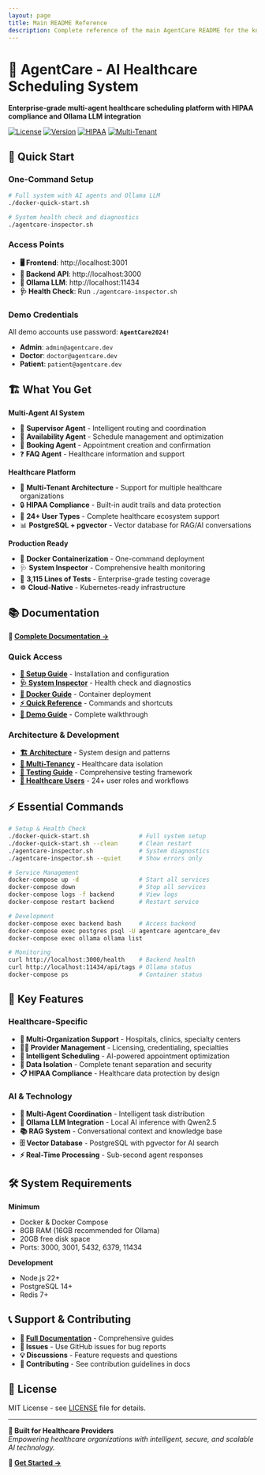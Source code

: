 ```yaml
---
layout: page
title: Main README Reference
description: Complete reference of the main AgentCare README for the knowledge base
---
```


# 🏥 AgentCare - AI Healthcare Scheduling System

**Enterprise-grade multi-agent healthcare scheduling platform with HIPAA compliance and Ollama LLM integration**

[![License](https://img.shields.io/badge/License-MIT-green.svg)](LICENSE)
[![Version](https://img.shields.io/badge/Version-3.0.0--beta-orange.svg)]()
[![HIPAA](https://img.shields.io/badge/HIPAA-Compliant-green.svg)]()
[![Multi-Tenant](https://img.shields.io/badge/Multi--Tenant-Healthcare-blue.svg)]()

## 🚀 Quick Start

### One-Command Setup
```bash
# Full system with AI agents and Ollama LLM
./docker-quick-start.sh

# System health check and diagnostics
./agentcare-inspector.sh
```

### Access Points
- **🖥️ Frontend**: http://localhost:3001
- **🔧 Backend API**: http://localhost:3000  
- **🤖 Ollama LLM**: http://localhost:11434
- **🩺 Health Check**: Run `./agentcare-inspector.sh`

### Demo Credentials
All demo accounts use password: **`AgentCare2024!`**
- **Admin**: `admin@agentcare.dev`
- **Doctor**: `doctor@agentcare.dev` 
- **Patient**: `patient@agentcare.dev`

## 🏗️ What You Get

**Multi-Agent AI System**
- 🤖 **Supervisor Agent** - Intelligent routing and coordination
- 📅 **Availability Agent** - Schedule management and optimization  
- 📝 **Booking Agent** - Appointment creation and confirmation
- ❓ **FAQ Agent** - Healthcare information and support

**Healthcare Platform**
- 🏥 **Multi-Tenant Architecture** - Support for multiple healthcare organizations
- 🔒 **HIPAA Compliance** - Built-in audit trails and data protection
- 👥 **24+ User Types** - Complete healthcare ecosystem support
- 📊 **PostgreSQL + pgvector** - Vector database for RAG/AI conversations

**Production Ready**
- 🐳 **Docker Containerization** - One-command deployment
- 🩺 **System Inspector** - Comprehensive health monitoring
- 🧪 **3,115 Lines of Tests** - Enterprise-grade testing coverage
- ☸️ **Cloud-Native** - Kubernetes-ready infrastructure

## 📚 Documentation

**📖 [Complete Documentation →](../)**

### Quick Access
- **[🚀 Setup Guide](../setup/setup-guide/)** - Installation and configuration
- **[🩺 System Inspector](../operations/inspector-guide/)** - Health check and diagnostics  
- **[🐳 Docker Guide](../operations/docker-guide/)** - Container deployment
- **[⚡ Quick Reference](../setup/quick-reference/)** - Commands and shortcuts
- **[🎯 Demo Guide](../setup/demo-guide/)** - Complete walkthrough

### Architecture & Development
- **[🏗️ Architecture](../architecture/architecture-guide/)** - System design and patterns
- **[🏢 Multi-Tenancy](../architecture/multi-tenancy-guide/)** - Healthcare data isolation
- **[🧪 Testing Guide](../testing/test-summary/)** - Comprehensive testing framework
- **[👥 Healthcare Users](../guides/healthcare-users/)** - 24+ user roles and workflows

## ⚡ Essential Commands

```bash
# Setup & Health Check
./docker-quick-start.sh              # Full system setup
./docker-quick-start.sh --clean      # Clean restart
./agentcare-inspector.sh             # System diagnostics
./agentcare-inspector.sh --quiet     # Show errors only

# Service Management  
docker-compose up -d                 # Start all services
docker-compose down                  # Stop all services
docker-compose logs -f backend       # View logs
docker-compose restart backend       # Restart service

# Development
docker-compose exec backend bash     # Access backend
docker-compose exec postgres psql -U agentcare agentcare_dev
docker-compose exec ollama ollama list

# Monitoring
curl http://localhost:3000/health    # Backend health
curl http://localhost:11434/api/tags # Ollama status
docker-compose ps                    # Container status
```

## 🏥 Key Features

### Healthcare-Specific
- **🏥 Multi-Organization Support** - Hospitals, clinics, specialty centers
- **👨‍⚕️ Provider Management** - Licensing, credentialing, specialties
- **📅 Intelligent Scheduling** - AI-powered appointment optimization
- **🔐 Data Isolation** - Complete tenant separation and security
- **📋 HIPAA Compliance** - Healthcare data protection by design

### AI & Technology
- **🤖 Multi-Agent Coordination** - Intelligent task distribution
- **🧠 Ollama LLM Integration** - Local AI inference with Qwen2.5
- **📚 RAG System** - Conversational context and knowledge base
- **🗄️ Vector Database** - PostgreSQL with pgvector for AI search
- **⚡ Real-Time Processing** - Sub-second agent responses

## 🛠️ System Requirements

**Minimum**
- Docker & Docker Compose
- 8GB RAM (16GB recommended for Ollama)
- 20GB free disk space
- Ports: 3000, 3001, 5432, 6379, 11434

**Development**
- Node.js 22+
- PostgreSQL 14+
- Redis 7+

## 📞 Support & Contributing

- **📖 [Full Documentation](../)** - Comprehensive guides
- **🐛 Issues** - Use GitHub issues for bug reports
- **💡 Discussions** - Feature requests and questions
- **🤝 Contributing** - See contribution guidelines in docs

## 📜 License

MIT License - see [LICENSE](LICENSE) file for details.

---

**🏥 Built for Healthcare Providers**  
*Empowering healthcare organizations with intelligent, secure, and scalable AI technology.*

**🚀 [Get Started →](../)** 